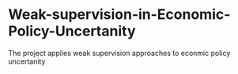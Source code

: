 # Weak-supervision-in-Economic-Policy-Uncertanity
The project applies weak supervision approaches to econmic policy uncertanity

